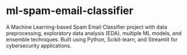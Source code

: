# ml-spam-email-classifier
A Machine Learning-based Spam Email Classifier project with data preprocessing, exploratory data analysis (EDA), multiple ML models, and ensemble techniques. Built using Python, Scikit-learn, and Streamlit for cybersecurity applications.
